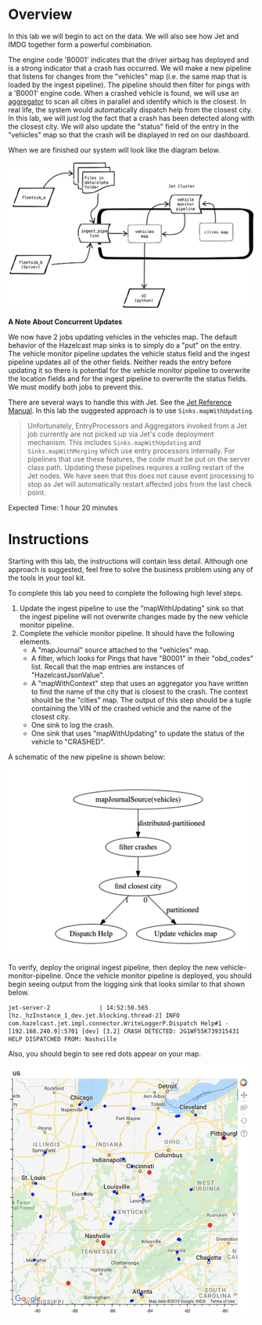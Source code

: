 # Overview

In this lab we will begin to act on the data.  We will also see how Jet and IMDG together form a powerful combination.   

The engine code 'B0001' indicates that the driver airbag has deployed and is a strong indicator that a crash has occurred.  We will make a new pipeline that listens for changes from the "vehicles" map (i.e. the same map that is loaded by the ingest pipeline).  The pipeline should then filter for pings with a 'B0001' engine code.  When a crashed vehicle is found, we will use an [aggregator](https://docs.hazelcast.org/docs/3.12.5/manual/html-single/index.html#fast-aggregations) to scan all cities in parallel and identify which is the closest.  In real life, the system would automatically dispatch help from the closest city.  In this lab, we will just log the fact that a crash has been detected along with the closest city.  We will also update the "status" field of the entry in the "vehicles" map so that the crash will be displayed in red on our dashboard.



When we are finished our system will look like the diagram below.



![schematic 5](media/schematic_5.png)



**A Note About Concurrent Updates**

We now have 2 jobs updating vehicles in the vehicles map.  The default behavior of the Hazelcast map sinks is to simply do a "put" on the entry.  The vehicle monitor pipeline updates the vehicle status field and the ingest pipeline updates all of the other fields.  Neither reads the entry before updating it so there is potential for the vehicle monitor pipeline to overwrite the location fields and for the ingest pipeline to overwrite the status fields. We must modify both jobs to prevent this.

There are several ways to handle this with Jet. See the [Jet Reference Manual](https://docs.hazelcast.org/docs/jet/3.2/manual/#update-entries-in-imap). In this lab the suggested approach is to use `Sinks.mapWithUpdating`.

> Unfortunately, EntryProcessors and Aggregators invoked from a Jet job currently are not picked up via Jet's code deployment mechanism.  This includes `Sinks.mapWithUpdating` and `Sinks.mapWithMerging` which use entry processors internally.  For pipelines that use these features, the code must be put on the server class path.  Updating these pipelines requires a rolling restart of the Jet nodes.  We have seen that this does not cause event processing to stop as Jet will automatically restart affected jobs from the last check point.

Expected Time: 1 hour 20 minutes

# Instructions

Starting with this lab, the instructions will contain less detail. Although one approach is suggested, feel free to solve the business problem using any of the tools in your tool kit.

To complete this lab you need to complete the following high level steps.

1. Update the ingest pipeline to use the "mapWithUpdating" sink so that the ingest pipeline will not overwrite changes made by the new vehicle monitor pipeline.
2. Complete the vehicle monitor pipeline.  It should have the following elements.
   - A "mapJournal" source attached to the "vehicles" map.
   - A filter, which looks for Pings that have "B0001" in their "obd_codes" list. Recall that the map entries are instances of "HazelcastJsonValue".  
   - A "mapWithContext" step that uses an aggregator you have written to find the name of the city that is closest to the crash.  The context should be the "cities" map.  The output of this step should be a tuple containing the VIN of the crashed vehicle and the name of the closest city.
   - One sink to log the crash.
   - One sink that uses "mapWithUpdating" to update the status of the vehicle to "CRASHED".

A schematic of the new pipeline is shown below:

![vehicle monitor pipeline](media/vehicle-monitor-pipeline.png)

To verify, deploy the original ingest pipeline, then deploy the new vehicle-monitor-pipeline.  Once the vehicle monitor pipeline is deployed, you should begin seeing output from the logging sink that looks similar to that shown below.

```
jet-server-2              | 14:52:50.565 [hz._hzInstance_1_dev.jet.blocking.thread-2] INFO  com.hazelcast.jet.impl.connector.WriteLoggerP.Dispatch Help#1 - [192.168.240.9]:5701 [dev] [3.2] CRASH DETECTED: 2G1WF55K739315431 HELP DISPATCHED FROM: Nashville

```



Also, you should begin to see red dots appear on your map.  

![crashes](media/crashes.png)

 

